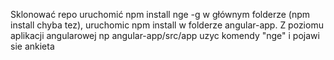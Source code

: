 Sklonować repo uruchomić npm install nge -g w głównym folderze (npm install chyba tez), uruchomic npm install w folderze angular-app.
Z poziomu aplikacji angularowej np angular-app/src/app uzyc komendy "nge" i pojawi sie ankieta
